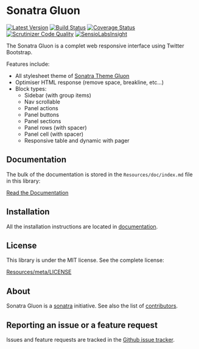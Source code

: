 Sonatra Gluon
=============

[![Latest Version](https://img.shields.io/packagist/v/sonatra/gluon.svg)](https://packagist.org/packages/sonatra/gluon)
[![Build Status](https://img.shields.io/travis/sonatra/sonatra-gluon/master.svg)](https://travis-ci.org/sonatra/sonatra-gluon)
[![Coverage Status](https://img.shields.io/coveralls/sonatra/sonatra-gluon/master.svg)](https://coveralls.io/r/sonatra/sonatra-gluon?branch=master)
[![Scrutinizer Code Quality](https://img.shields.io/scrutinizer/g/sonatra/sonatra-gluon/master.svg)](https://scrutinizer-ci.com/g/sonatra/sonatra-gluon?branch=master)
[![SensioLabsInsight](https://img.shields.io/sensiolabs/i/d790b3f6-a861-4846-850a-a054c2459aeb.svg)](https://insight.sensiolabs.com/projects/d790b3f6-a861-4846-850a-a054c2459aeb)

The Sonatra Gluon is a complet web responsive interface using Twitter Bootstrap.

Features include:

- All stylesheet theme of [Sonatra Theme Gluon](https://github.com/sonatra/sonatra-theme-gluon)
- Optimiser HTML response (remove space, breakline, etc...)
- Block types:
  - Sidebar (with group items)
  - Nav scrollable
  - Panel actions
  - Panel buttons
  - Panel sections
  - Panel rows (with spacer)
  - Panel cell (with spacer)
  - Responsive table and dynamic with pager

Documentation
-------------

The bulk of the documentation is stored in the `Resources/doc/index.md`
file in this library:

[Read the Documentation](Resources/doc/index.md)

Installation
------------

All the installation instructions are located in [documentation](Resources/doc/index.md).

License
-------

This library is under the MIT license. See the complete license:

[Resources/meta/LICENSE](Resources/meta/LICENSE)

About
-----

Sonatra Gluon is a [sonatra](https://github.com/sonatra) initiative.
See also the list of [contributors](https://github.com/sonatra/sonatra-gluon/graphs/contributors).

Reporting an issue or a feature request
---------------------------------------

Issues and feature requests are tracked in the [Github issue tracker](https://github.com/sonatra/sonatra-gluon/issues).
